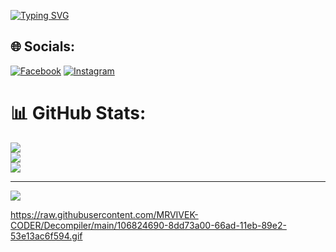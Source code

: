 [![Typing SVG](https://readme-typing-svg.demolab.com?font=Fira+Code&pause=1000&color=F70000&background=13FF00&width=435&lines=%3E+WELCOME+TO+MY+PROFILE+%3C;MY+NAME+%3A+ELYAS)](https://git.io/typing-svg)
## 🌐 Socials:
[![Facebook](https://img.shields.io/badge/Facebook-%231877F2.svg?logo=Facebook&logoColor=white)](https://facebook.com/100041365720938) [![Instagram](https://img.shields.io/badge/Instagram-%23E4405F.svg?logo=Instagram&logoColor=white)](https://instagram.com/mrr_elyas) 
# 📊 GitHub Stats:
![](https://github-readme-stats.vercel.app/api?username=MR-ELYAS&theme=dark&hide_border=false&include_all_commits=false&count_private=false)<br/>
![](https://github-readme-streak-stats.herokuapp.com/?user=MR-ELYAS&theme=dark&hide_border=false)<br/>
![](https://github-readme-stats.vercel.app/api/top-langs/?username=MR-ELYAS&theme=dark&hide_border=false&include_all_commits=false&count_private=false&layout=compact)

---
[![](https://visitcount.itsvg.in/api?id=MR-ELYAS&icon=0&color=0)](https://visitcount.itsvg.in)

<!-- Proudly created with GPRM ( https://gprm.itsvg.in ) -->

https://raw.githubusercontent.com/MRVIVEK-CODER/Decompiler/main/106824690-8dd73a00-66ad-11eb-89e2-53e13ac6f594.gif
